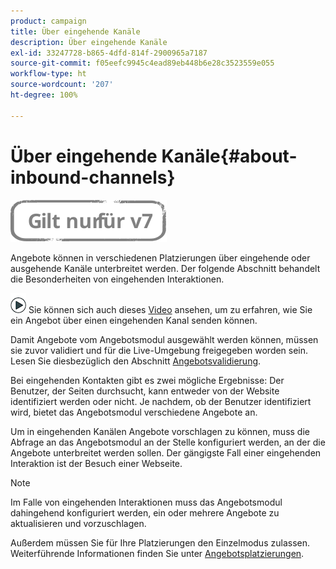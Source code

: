 ```yaml
---
product: campaign
title: Über eingehende Kanäle
description: Über eingehende Kanäle
exl-id: 33247728-b865-4dfd-814f-2900965a7187
source-git-commit: f05eefc9945c4ead89eb448b6e28c3523559e055
workflow-type: ht
source-wordcount: '207'
ht-degree: 100%

---
```


# Über eingehende Kanäle{#about-inbound-channels}

![](../../assets/v7-only.svg)

Angebote können in verschiedenen Platzierungen über eingehende oder ausgehende Kanäle unterbreitet werden. Der folgende Abschnitt behandelt die Besonderheiten von eingehenden Interaktionen.

![](assets/do-not-localize/how-to-video.png) Sie können sich auch dieses [Video](https://helpx.adobe.com/de/campaign/classic/how-to/deliver-an-offer-on-inbound-channel-in-acv6.html) ansehen, um zu erfahren, wie Sie ein Angebot über einen eingehenden Kanal senden können.

Damit Angebote vom Angebotsmodul ausgewählt werden können, müssen sie zuvor validiert und für die Live-Umgebung freigegeben worden sein. Lesen Sie diesbezüglich den Abschnitt [Angebotsvalidierung](../../interaction/using/approving-and-activating-an-offer.md).

Bei eingehenden Kontakten gibt es zwei mögliche Ergebnisse: Der Benutzer, der Seiten durchsucht, kann entweder von der Website identifiziert werden oder nicht. Je nachdem, ob der Benutzer identifiziert wird, bietet das Angebotsmodul verschiedene Angebote an.

Um in eingehenden Kanälen Angebote vorschlagen zu können, muss die Abfrage an das Angebotsmodul an der Stelle konfiguriert werden, an der die Angebote unterbreitet werden sollen. Der gängigste Fall einer eingehenden Interaktion ist der Besuch einer Webseite.

>[!NOTE]
>
>Im Falle von eingehenden Interaktionen muss das Angebotsmodul dahingehend konfiguriert werden, ein oder mehrere Angebote zu aktualisieren und vorzuschlagen.
>
>Außerdem müssen Sie für Ihre Platzierungen den Einzelmodus zulassen. Weiterführende Informationen finden Sie unter [Angebotsplatzierungen](../../interaction/using/creating-offer-spaces.md).
